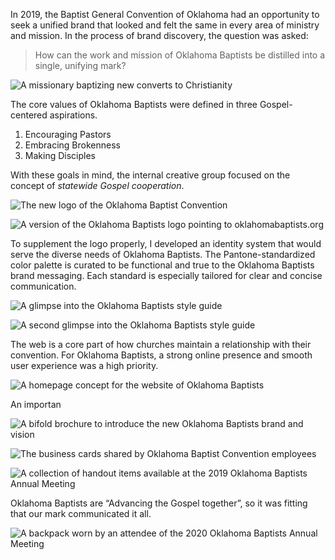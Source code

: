 In 2019, the Baptist General Convention of Oklahoma had an opportunity to seek a unified brand that looked and felt the same in every area of ministry and mission. In the process of brand discovery, the question was asked:

> How can the work and mission of Oklahoma Baptists be distilled into a single, unifying mark?

![A missionary baptizing new converts to Christianity](/_assets/images/oklahoma-baptists/river-baptism.jpg)

The core values of Oklahoma Baptists were defined in three Gospel-centered aspirations.

1. Encouraging Pastors
2. Embracing Brokenness
3. Making Disciples

With these goals in mind, the internal creative group focused on the concept of *statewide Gospel cooperation*.

![The new logo of the Oklahoma Baptist Convention](/_assets/images/oklahoma-baptists/logo.png)

![A version of the Oklahoma Baptists logo pointing to oklahomabaptists.org](/_assets/images/oklahoma-baptists/logo-web.png)

To supplement the logo properly, I developed an identity system that would serve the diverse needs of Oklahoma Baptists. The Pantone-standardized color palette is curated to be functional and true to the Oklahoma Baptists brand messaging. Each standard is especially tailored for clear and concise communication.

![A glimpse into the Oklahoma Baptists style guide](/_assets/images/oklahoma-baptists/style-guide.jpg)

![A second glimpse into the Oklahoma Baptists style guide](/_assets/images/oklahoma-baptists/style-guide-2.jpg)

The web is a core part of how churches maintain a relationship with their convention. For Oklahoma Baptists, a strong online presence and smooth user experience was a high priority.

![A homepage concept for the website of Oklahoma Baptists](/_assets/images/oklahoma-baptists/homepage.jpg)

An importan 

![A bifold brochure to introduce the new Oklahoma Baptists brand and vision](/_assets/images/oklahoma-baptists/bifold.jpg)

![The business cards shared by Oklahoma Baptist Convention employees](/_assets/images/oklahoma-baptists/business-cards.jpg)

![A collection of handout items available at the 2019 Oklahoma Baptists Annual Meeting](/_assets/images/oklahoma-baptists/swag.jpg)

Oklahoma Baptists are “Advancing the Gospel together”, so it was fitting that our mark communicated it all.

![A backpack worn by an attendee of the 2020 Oklahoma Baptists Annual Meeting](/_assets/images/oklahoma-baptists/backpack.jpg)